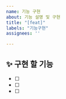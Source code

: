 ```yaml
---
name: 기능 구현
about: 기능 설명 및 구현
title: "[feat]"
labels: "기능구현"
assignees: ''

---
```


## ✨ 구현 할 기능
- [ ] 
- [ ] 
- [ ] 

<br>